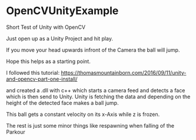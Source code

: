 # OpenCVUnityExample
Short Test of Unity with OpenCV 

Just open up as a Unity Project and hit play.

If you move your head upwards infront of the Camera the ball will jump.

Hope this helps as a starting point.

I followed this tutorial:
https://thomasmountainborn.com/2016/09/11/unity-and-opencv-part-one-install/

and created a .dll with c++ which starts a camera feed and detects a face which is then send to Unity.
Unity is fetching the data and depending on the height of the detected face makes a ball jump.

This ball gets a constant velocity on its x-Axis while z is frozen.

The rest is just some minor things like respawning when falling of the Parkour
